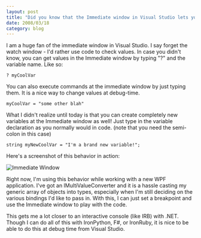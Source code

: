 ```yaml
---
layout: post
title: "Did you know that the Immediate window in Visual Studio lets you create temporary variables?!?"
date: 2008/03/18
category: blog
---
```


I am a huge fan of the immediate window in Visual Studio. I say forget the watch window - I'd rather use code to check values. In case you didn't know, you can get values in the Immediate window by typing "?" and the variable name. Like so:

    ? myCoolVar

You can also execute commands at the immediate window by just typing them. It is a nice way to change values at debug-time.

    myCoolVar = "some other blah"

What I didn't realize until today is that you can create completely new variables at the Immediate window as well! Just type in the variable declaration as you normally would in code. (note that you need the semi-colon in this case)

    string myNewCoolVar = "I'm a brand new variable!";

Here's a screenshot of this behavior in action:

![Immediate Window](https://s3.amazonaws.com/mohundro/blog/WindowsLiveWriter/DidyouknowthattheImmediatewindowinVisual_A747/image_2.png) 

Right now, I'm using this behavior while working with a new WPF application. I've got an IMultiValueConverter and it is a hassle casting my generic array of objects into types, especially when I'm still deciding on the various bindings I'd like to pass in. With this, I can just set a breakpoint and use the Immediate window to play with the code.

This gets me a lot closer to an interactive console (like IRB) with .NET. Though I can do all of this with IronPython, F#, or IronRuby, it is nice to be able to do this at debug time from Visual Studio.

